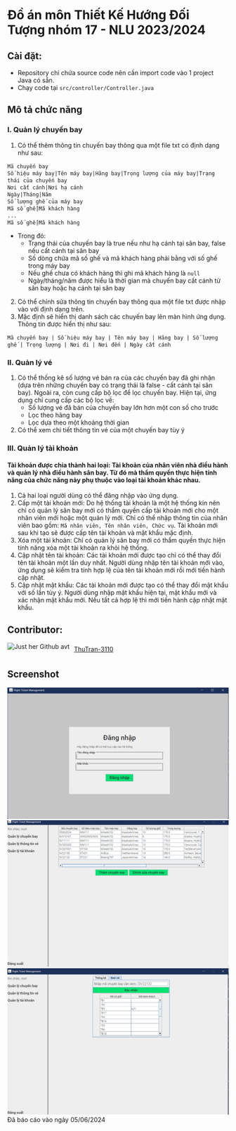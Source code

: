 # Đồ án môn Thiết Kế Hướng Đối Tượng nhóm 17 - NLU 2023/2024
## Cài đặt:
- Repository chỉ chứa source code nên cần import code vào 1 project Java có sẵn.
- Chạy code tại `src/controller/Controller.java`

## Mô tả chức năng
### I. Quản lý chuyến bay
1. Có thể thêm thông tin chuyến bay thông qua một file txt có định dạng như sau:
```text
Mã chuyến bay
Số hiệu máy bay|Tên máy bay|Hãng bay|Trọng lượng của máy bay|Trạng thái của chuyến bay
Nơi cất cánh|Nơi hạ cánh
Ngày|Tháng|Năm
Số lượng ghế của máy bay
Mã số ghế|Mã khách hàng
... 
Mã số ghế|Mã khách hàng
```
- Trong đó: 
  + Trạng thái của chuyến bay là true nếu như hạ cánh tại sân bay, false nếu cất cánh tại sân bay
  + Số dòng chứa mã số ghế và mã khách hàng phải bằng với số ghế trong máy bay
  + Nếu ghế chưa có khách hàng thì ghi mã khách hàng là `null`
  + Ngày/tháng/năm được hiểu là thời gian mà chuyến bay cất cánh từ sân bay hoặc hạ cánh tại sân bay

2. Có thể chỉnh sửa thông tin chuyến bay thông qua một file txt được nhập vào với định dạng trên.
3. Mặc định sẽ hiển thị danh sách các chuyến bay lên màn hình ứng dụng. Thông tin được hiển thị như sau:
```text
Mã chuyến bay | Số hiệu máy bay | Tên máy bay | Hãng bay | Số lượng ghế | Trọng lượng | Nơi đi | Nơi đến | Ngày cất cánh
```

### II. Quản lý vé
1. Có thể thống kê số lượng vé bán ra của các chuyến bay đã ghi nhận (dựa trên những chuyến bay có trạng thái là false - cất cánh tại sân bay). Ngoài ra, còn cung cấp bộ lọc để lọc chuyến bay. Hiện tại, ứng dụng chỉ cung cấp các bộ lọc về:
    + Số lượng vé đã bán của chuyến bay lớn hơn một con số cho trước
    + Lọc theo hãng bay
    + Lọc dựa theo một khoảng thời gian
2. Có thể xem chi tiết thông tin vé của một chuyến bay tùy ý

### III. Quản lý tài khoản
#### Tài khoản được chia thành hai loại: Tài khoản của nhân viên nhà điều hành và quản lý nhà điều hành sân bay. Từ đó mà thẩm quyền thực hiện tính năng của chức năng này phụ thuộc vào loại tài khoản khác nhau.
1. Cả hai loại người dùng có thể đăng nhập vào ứng dụng.
2. Cấp một tài khoản mới: Do hệ thống tài khoản là một hệ thống kín nên chỉ có quản lý sân bay mới có thẩm quyền cấp tài khoản mới cho một nhân viên mới hoặc một quản lý mới. Chỉ có thể nhập thông tin của nhân viên bao gồm: `Mã nhân viên, Tên nhân viên, Chức vụ`. Tài khoản mới sau khi tạo sẽ được cấp tên tài khoản và mật khẩu mặc định. 
3. Xóa một tài khoản: Chỉ có quản lý sân bay mới có thẩm quyền thực hiện tính năng xóa một tài khoản ra khỏi hệ thống.
4. Cập nhật tên tài khoản: Các tài khoản mới được tạo chỉ có thể thay đổi tên tài khoản một lần duy nhất. Người dùng nhập tên tài khoản mới vào, ứng dụng sẽ kiểm tra tính hợp lệ của tên tài khoản mới rồi mới tiến hành cập nhật.
5. Cập nhật mật khẩu: Các tài khoản mới được tạo có thể thay đổi mật khẩu với số lần tùy ý. Người dùng nhập mật khẩu hiện tại, mật khẩu mới và xác nhận mật khẩu mới. Nếu tất cả hợp lệ thì mới tiến hành cập nhật mật khẩu.
## Contributor:
<div style="align-items: center; display: flex; gap: 2%"><img src="https://avatars.githubusercontent.com/u/124800719?v=4" alt="Just her Github avt" height="30" > <a href="https://github.com/Tran-3110">ThuTran-3110</a> </div> 

## Screenshot

![img.png](src/asset/screenshot/img.png)
![img_1.png](src/asset/screenshot/img_1.png)
![img_2.png](src/asset/screenshot/img_2.png)
Đã báo cáo vào ngày 05/06/2024
